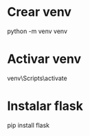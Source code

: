 # Crear venv
python -m venv venv

# Activar venv
venv\Scripts\activate

# Instalar flask
pip install flask

